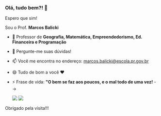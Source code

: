 ### Olá, tudo bem?! 👋
Espero que sim!


Sou o Prof. **Marcos Balicki**
- 🔭 Professor de **Geografia, Matemática, Empreendedorismo, Ed. Financeira e Programação**
  
- 💬 Pergunte-me suas dúvidas!
- 📫 Você me encontra no endereço: marcos.balicki@escola.pr.gov.br
- 😄 Tudo de bom a você ❤
- ⚡ Frase de vida: **"O bem se faz aos poucos, e o mal todo de uma vez!**
-->

  ![](https://media1.tenor.com/m/NA-Gg_3A890AAAAd/tornado-world-meteorological-day.gif) ![](https://media1.tenor.com/m/SKQbAF9jRO0AAAAd/dog-tornado.gif)


Obrigado pela visita!!!
